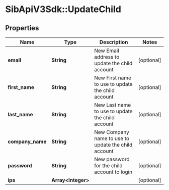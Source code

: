 # SibApiV3Sdk::UpdateChild

## Properties
Name | Type | Description | Notes
------------ | ------------- | ------------- | -------------
**email** | **String** | New Email address to update the child account | [optional] 
**first_name** | **String** | New First name to use to update the child account | [optional] 
**last_name** | **String** | New Last name to use to update the child account | [optional] 
**company_name** | **String** | New Company name to use to update the child account | [optional] 
**password** | **String** | New password for the child account to login | [optional] 
**ips** | **Array&lt;Integer&gt;** |  | [optional] 



